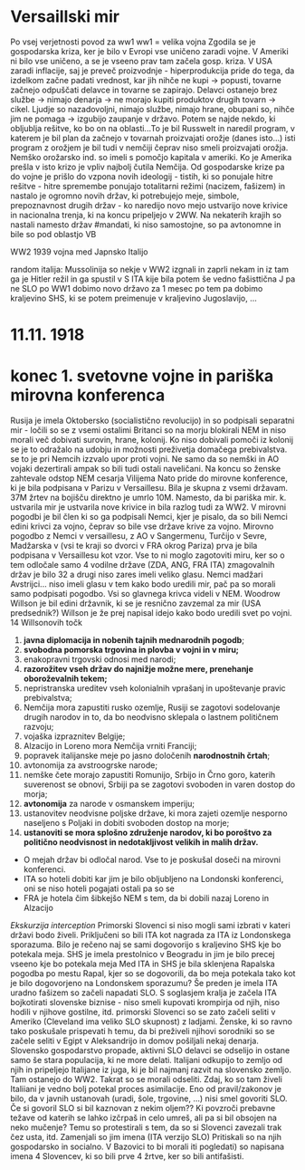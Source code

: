 # Versaillski mir

Po vsej verjetnosti povod za ww1
ww1 =  velika vojna
Zgodila se je gospodarska kriza, ker je bilo v Evropi vse uničeno zaradi vojne. V Ameriki ni bilo vse uničeno, a se je vseeno prav tam začela gosp. kriza. V USA zaradi inflacije, saj je preveč proizvodnje - hiperprodukcija pride do tega, da izdelkom začne padati vrednost, kar jih nihče ne kupi $\rightarrow$ popusti, tovarne začnejo odpuščati delavce in tovarne se zapirajo. Delavci ostanejo brez službe $\rightarrow$ nimajo denarja $\rightarrow$ ne morajo kupiti produktov drugih tovarn $\rightarrow$ cikel. Ljudje so nazadovoljni, nimajo službe, nimajo hrane, obupani so, nihče jim ne pomaga $\rightarrow$ izgubijo zaupanje v državo. Potem se najde nekdo, ki obljublja rešitve, ko bo on na oblasti...To je bil Russwelt in naredil program, v katerem je bil plan da začnejo v tovarnah proizvajati orožje (danes isto...) isti program z orožjem je bil tudi v nemčiji čeprav niso smeli proizvajati orožja. Nemško orožarsko ind. so imeli s pomočjo kapitala v ameriki. Ko je Amerika prešla v isto krizo je vpliv najbolj čutila Nemčija. Od gospodarske krize pa do vojne je prišlo do vzpona novih ideologij - tistih, ki so ponujale hitre rešitve - hitre spremembe ponujajo totalitarni režimi (nacizem, fašizem) in nastalo je ogromno novih držav, ki potrebujejo meje, simbole, prepoznavnost drugih držav - ko naredijo novo mejo ustvarijo nove krivice in nacionalna trenja, ki na koncu pripeljejo v 2WW. Na nekaterih krajih so nastali namesto držav #mandati, ki niso samostojne, so pa avtonomne in bile so pod oblastjo VB

WW2 1939
vojna med Japnsko Italijo

random italija: Mussolinija so nekje v WW2 izgnali in zaprli nekam in iz tam ga je Hitler režil in ga spustil v S ITA kije bila potem še vedno fašisttična J pa ne
SLO po WW1 dobimo novo državo za 1 mesec po tem pa dobimo kraljevino SHS, ki se potem preimenuje v kraljevino Jugoslavijo, ...


# 11.11. 1918
# konec 1. svetovne vojne in pariška mirovna konferenca

Rusija je imela Oktobersko (socialistično revolucijo) in so podpisali separatni mir - ločili so se z vsemi ostalimi
Britanci so na morju blokirali NEM in niso morali več dobivati surovin, hrane, kolonij. Ko niso dobivali pomoči iz kolonij se je to odražalo na udobju in možnosti preživetja domačega prebivalstva. se to je pri Nemcih izzvalo upor proti vojni. Ne samo da so nemški in AO vojaki dezertirali ampak so bili tudi ostali naveličani. Na koncu so ženske zahtevale odstop NEM cesarja Vilijema
Nato pride do mirovne konference, ki je bila podpisana v Parizu v Versaillesu. Bila je skupna z vsemi državam. 37M žrtev na bojišču direktno je umrlo 10M. Namesto, da bi pariška mir. k. ustvarila mir je ustvarila nove krivice in bila razlog tudi za WW2. V mirovni pogodbi je bil člen ki so ga podpisali Nemci, kjer je pisalo, da so bili Nemci edini krivci za vojno, čeprav so bile vse države krive za vojno. Mirovno pogodbo z Nemci v versaillesu, z AO v Sangermenu, Turčijo v Sevre, Madžarska v  (vsi te kraji so dvorci v FRA okrog Pariza) prva je bila podpisana v Versaillesu kot vzor. Vse to ni moglo zagotoviti miru, ker so o tem odločale samo 4 vodilne države (ZDA, ANG, FRA ITA) zmagovalnih držav je bilo 32 a drugi niso zares imeli veliko glasu. Nemci madžari Avstrijci... niso imeli glasu v tem kako bodo uredili mir, pač pa so morali samo podpisati pogodbo. Vsi so glavnega krivca videli v NEM. Woodrow Willson je bil edini državnik, ki se je resnično zavzemal za mir (USA predsednik?) Willson je že prej napisal idejo kako bodo uredili svet po vojni. 
14 Willsonovih točk
1. **javna diplomacija in nobenih tajnih mednarodnih pogodb**;
2. **svobodna pomorska trgovina in plovba v vojni in v miru;**
3. enakopravni trgovski odnosi med narodi;
4. **razorožitev vseh držav do najnižje možne mere, prenehanje oboroževalnih tekem;**
5. nepristranska ureditev vseh kolonialnih vprašanj in upoštevanje pravic prebivalstva;
6. Nemčija mora zapustiti rusko ozemlje, Rusiji se zagotovi sodelovanje drugih narodov in to, da bo neodvisno sklepala o lastnem političnem razvoju;
7. vojaška izpraznitev Belgije;
8. Alzacijo in Loreno mora Nemčija vrniti Franciji;
9. popravek italijanske meje po jasno določenih **narodnostnih črtah**;
10. avtonomija za avstroogrske narode;
11. nemške čete morajo zapustiti Romunijo, Srbijo in Črno goro, katerih suverenost se obnovi, Srbiji pa se zagotovi svoboden in varen dostop do morja;
12. **avtonomija** za narode v osmanskem imperiju;
13. ustanovitev neodvisne poljske države, ki mora zajeti ozemlje nesporno naseljeno s Poljaki in dobiti svoboden dostop na morje;
14. **ustanoviti se mora splošno združenje narodov, ki bo poroštvo za politično neodvisnost in nedotakljivost velikih in malih držav.**

- O mejah držav bi odločal narod. Vse to je poskušal doseči na mirovni konferenci.
- ITA so hoteli dobiti kar jim je bilo obljubljeno na Londonski konferenci, oni se niso hoteli pogajati ostali pa so se
- FRA je hotela čim šibkejšo NEM s tem,  da bi dobili nazaj Loreno in Alzacijo


*Ekskurzija interception*
Primorski Slovenci si niso mogli sami izbrati v kateri državi bodo živeli. Priključeni so bili ITA kot nagrada za ITA iz Londonskega sporazuma. Bilo je rečeno naj se sami dogovorijo s kraljevino SHS kje bo potekala meja. SHS je imela prestolnico v Beogradu in jim je bilo precej vseeno kje bo potekala meja
Med ITA in SHS je bila sklenjena Rapalska pogodba po mestu Rapal, kjer so se dogovorili, da bo meja potekala tako kot je bilo dogovorjeno na Londonskem sporazumu? Še preden je imela ITA uradno fašizem so začeli napadati SLO. S soglasjem kralja je začela ITA bojkotirati slovenske biznise - niso smeli kupovati krompirja od njih, niso hodili v njihove gostilne, itd. primorski Slovenci so se zato začeli seliti v Ameriko (Cleveland ima veliko SLO skupnost) z ladjami. Ženske, ki so ravno tako poskušale prispevati h temu, da bi preživeli njihovi sorodniki so se začele seliti v Egipt v Aleksandrijo in domov pošiljali nekaj denarja. Slovensko gospodarstvo propade, aktivni SLO delavci se odselijo in ostane samo še stara populacija, ki ne more delati. Italijani odkupijo to zemljo od njih in pripeljejo Italijane iz juga, ki je bil najmanj razvit na slovensko zemljo. Tam ostanejo do WW2. Takrat so se morali odseliti. Zdaj, ko so tam živeli Italiiani je vedno bolj potekal proces asimilacije. Eno od pravil/zakonov je bilo, da v javnih ustanovah (uradi, šole, trgovine, ...) nisi smel govoriti SLO. Če si govoril SLO si bil kaznovan z nekim oljem?? Ki povzroči prebavne težave od katerih se lahko izčrpaš in celo umreš, ali pa si bil obsojen na neko mučenje? Temu so protestirali s tem, da so si Slovenci zavezali trak čez usta, itd. Zamenjali so jim imena (ITA verzijo SLO) Pritiskali so na njih gospodarsko in socialno. V Bazovici to bi morali iti pogledati) so napisana imena 4 Slovencev, ki so bili prve 4 žrtve, ker so bili antifašisti.